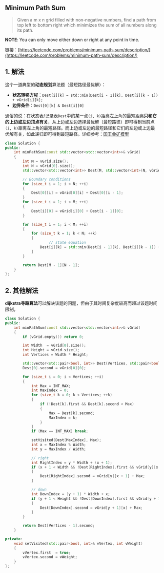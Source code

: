 ## Minimum Path Sum 
> Given a m x n grid filled with non-negative numbers, find a path from top left to bottom right which minimizes the sum of all numbers along its path.

**NOTE**: You can only move either down or right at any point in time.

链接：[https://leetcode.com/problems/minimum-path-sum/description/](https://leetcode.com/problems/minimum-path-sum/description/)

## 1. 解法
这个一道典型的**动态规划**算法题（最短路径最优解）：
* **状态转移方程**：`Dest[i][k] = std::min(Dest[i - 1][k], Dest[i][k - 1]) + vGrid[i][k];`
* **边界条件**：`Dest[0][k] & Dest[i][0]`

通俗的说：在状态表/记录表`Dest`中的某一点`(i, k)`距离左上角的最短距离**只和它的上边或左边顶点有关**，从上边或左边选择最优解（最短路径）即可得到当前点`(i, k)`距离左上角的最短路径。而上边或左边的最短路径和它们的左边或上边最优解有关，如此递归即可得到最短路径。详细参考：[国王金矿模型](https://github.com/leechengpeng/Note/blob/master/Algorithm/dynamic_programming.md)

```C++
class Solution {
public:
	int minPathSum(const std::vector<std::vector<int>>& vGrid)
	{
		int M = vGrid.size();
		int N = vGrid[0].size();
		std::vector<std::vector<int>> Dest(M, std::vector<int>(N, vGrid[0][0]));

		// Boundary conditions
		for (size_t i = 1; i < N; ++i)
		{
			Dest[0][i] = vGrid[0][i] + Dest[0][i - 1];
		}
		for (size_t i = 1; i < M; ++i)
		{
			Dest[i][0] = vGrid[i][0] + Dest[i - 1][0];
		}

		for (size_t i = 1; i < M; ++i)
		{
			for (size_t k = 1; k < N; ++k)
			{
		        	// state equation
				Dest[i][k] = std::min(Dest[i - 1][k], Dest[i][k - 1]) + vGrid[i][k];
			}
		}

		return Dest[M - 1][N - 1];
	}
};
```

## 2. 其他解法
**dijkstra寻路算法**可以解决该题的问题，但由于其时间复杂度较高而超过该题时间限制。
```C++
class Solution {
public:
	int minPathSum(const std::vector<std::vector<int>>& vGrid) 
	{
		if (vGrid.empty()) return 0;

		int Width  = vGrid[0].size();
		int Height = vGrid.size();
		int Vertices = Width * Height;

		std::vector<std::pair<bool, int>> Dest(Vertices, std::pair<bool, int>(false, INT_MAX));
		Dest[0].second = vGrid[0][0];

		for (size_t i = 0; i < Vertices; ++i)
		{
			int Max = INT_MAX;
			int MaxIndex = 0;
			for (size_t k = 0; k < Vertices; ++k)
			{
				if (!Dest[k].first && Dest[k].second < Max)
				{
					Max = Dest[k].second;
					MaxIndex = k;
				}
			}
			if (Max == INT_MAX) break;

			setVisited(Dest[MaxIndex], Max);
			int x = MaxIndex % Width;
			int y = MaxIndex / Width;

			// right
			int RightIndex = y * Width + (x + 1);
			if (x + 1 < Width && !Dest[RightIndex].first && vGrid[y][x + 1] + Max < Dest[RightIndex].second)
			{
				Dest[RightIndex].second = vGrid[y][x + 1] + Max;
			}

			// down
			int DownIndex = (y + 1) * Width + x;
			if (y + 1 < Height && !Dest[DownIndex].first && vGrid[y + 1][x] + Max < Dest[DownIndex].second)
			{
				Dest[DownIndex].second = vGrid[y + 1][x] + Max;
			}
		}

		return Dest[Vertices - 1].second;
	}

private:
	void setVisited(std::pair<bool, int>& vVertex, int vWeight)
	{
		vVertex.first  = true;
		vVertex.second = vWeight;
	}
};
```
